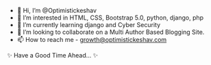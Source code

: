 - 👋 Hi, I’m @Optimistickeshav
- 👀 I’m interested in HTML, CSS, Bootstrap 5.0, python, django, php
- 🌱 I’m currently learning django and Cyber Security
- 💞️ I’m looking to collaborate on a Multi Author Based Blogging Site.
- 📫 How to reach me - growth@optimistickeshav.com

✨ Have a Good Time Ahead... ✨

<!---
Optimistickeshav/Optimistickeshav is a ✨ special ✨ repository because its `README.md` (this file) appears on your GitHub profile.
You can click the Preview link to take a look at your changes.
--->
